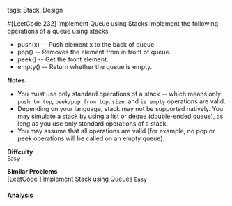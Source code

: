 tags: Stack, Design

#[LeetCode 232] Implement Queue using Stacks
Implement the following operations of a queue using stacks.

 * push(x) -- Push element x to the back of queue.
 * pop() -- Removes the element from in front of queue.
 * peek() -- Get the front element.
 * empty() -- Return whether the queue is empty.

**Notes:**  

 * You must use only standard operations of a stack -- which means only `push to top`, `peek/pop from top`, `size`, and `is empty` operations are valid.
 * Depending on your language, stack may not be supported natively. You may simulate a stack by using a list or deque (double-ended queue), as long as you use only standard operations of a stack.
 * You may assume that all operations are valid (for example, no pop or peek operations will be called on an empty queue).

**Diffculty**  
`Easy`

**Similar Problems**  
[[LeetCode ] Implement Stack using Queues]() `Easy`


#### Analysis